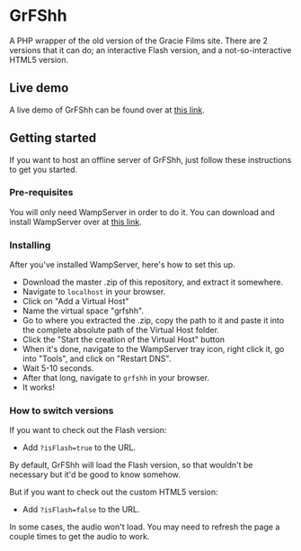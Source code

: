 # GrFShh

A PHP wrapper of the old version of the Gracie Films site. There are 2 versions that it can do; an interactive Flash version, and a not-so-interactive HTML5 version.

## Live demo

A live demo of GrFShh can be found over at [this link](http://kanimaki07.000webhostapp.com/projects/GrFShh.php?isFlash=true).

## Getting started

If you want to host an offline server of GrFShh, just follow these instructions to get you started.

### Pre-requisites

You will only need WampServer in order to do it. You can download and install WampServer over at [this link](http://www.wampserver.com/en/).

### Installing

After you've installed WampServer, here's how to set this up.

* Download the master .zip of this repository, and extract it somewhere.
* Navigate to `localhost` in your browser.
* Click on "Add a Virtual Host"
* Name the virtual space "grfshh".
* Go to where you extracted the .zip, copy the path to it and paste it into the complete absolute path of the Virtual Host folder.
* Click the "Start the creation of the Virtual Host" button
* When it's done, navigate to the WampServer tray icon, right click it, go into "Tools", and click on "Restart DNS".
* Wait 5-10 seconds.
* After that long, navigate to `grfshh` in your browser.
* It works!

### How to switch versions

If you want to check out the Flash version:

* Add `?isFlash=true` to the URL.

By default, GrFShh will load the Flash version, so that wouldn't be necessary but it'd be good to know somehow.

But if you want to check out the custom HTML5 version:

* Add `?isFlash=false` to the URL.

In some cases, the audio won't load. You may need to refresh the page a couple times to get the audio to work.

